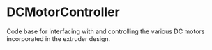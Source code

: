 # DCMotorController
Code base for interfacing with and controlling the various DC motors incorporated in the extruder design.
